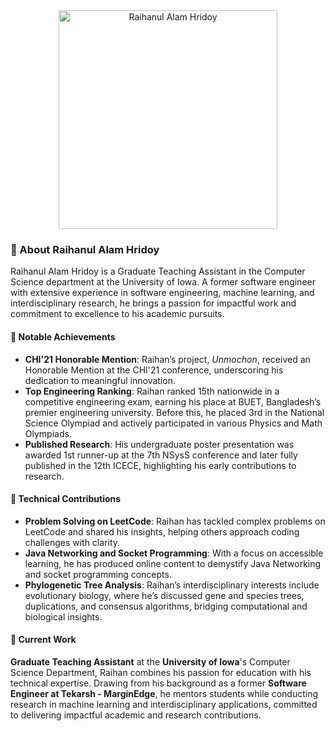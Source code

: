 <div align="center">
<img src="content/authors/admin/avatar.png" alt="Raihanul Alam Hridoy" width="350" height="350">
<!-- <img src="assets/media/professional_raihan.jpg" alt="Raihanul Alam Hridoy" width="600" height="600"> -->
</div>


### 👋 About Raihanul Alam Hridoy

Raihanul Alam Hridoy is a Graduate Teaching Assistant in the Computer Science department at the University of Iowa. A former software engineer with extensive experience in software engineering, machine learning, and interdisciplinary research, he brings a passion for impactful work and commitment to excellence to his academic pursuits.

#### 📜 Notable Achievements

- **CHI'21 Honorable Mention**: Raihan’s project, *Unmochon*, received an Honorable Mention at the CHI'21 conference, underscoring his dedication to meaningful innovation.
- **Top Engineering Ranking**: Raihan ranked 15th nationwide in a competitive engineering exam, earning his place at BUET, Bangladesh’s premier engineering university. Before this, he placed 3rd in the National Science Olympiad and actively participated in various Physics and Math Olympiads.
- **Published Research**: His undergraduate poster presentation was awarded 1st runner-up at the 7th NSysS conference and later fully published in the 12th ICECE, highlighting his early contributions to research.

#### 🧩 Technical Contributions

- **Problem Solving on LeetCode**: Raihan has tackled complex problems on LeetCode and shared his insights, helping others approach coding challenges with clarity.
- **Java Networking and Socket Programming**: With a focus on accessible learning, he has produced online content to demystify Java Networking and socket programming concepts.
- **Phylogenetic Tree Analysis**: Raihan’s interdisciplinary interests include evolutionary biology, where he’s discussed gene and species trees, duplications, and consensus algorithms, bridging computational and biological insights.

#### 💼 Current Work

**Graduate Teaching Assistant** at the **University of Iowa**'s Computer Science Department, Raihan combines his passion for education with his technical expertise. Drawing from his background as a former **Software Engineer at Tekarsh - MarginEdge**, he mentors students while conducting research in machine learning and interdisciplinary applications, committed to delivering impactful academic and research contributions.

<!-- 
As a **Software Engineer at Tekarsh - MarginEdge**, Raihan collaborates with MarginEdge to streamline restaurant management through automation and real-time data insights. His work focuses on leveraging machine learning to enhance invoice processing and ordering efficiency, delivering impactful solutions for restaurant operators.
-->
